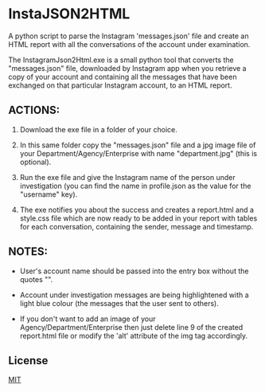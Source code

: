 # InstaJSON2HTML
A python script to parse the Instagram 'messages.json' file and create an HTML report with all the conversations of the account under examination. 

The InstagramJson2Html.exe is a small python tool that converts the "messages.json" file, downloaded by Instagram app when you retrieve a copy of your account and containing all the messages that have been exchanged on that particular Instagram account, to an HTML report.

## ACTIONS:
1. Download the exe file in a folder of your choice.

2. In this same folder copy the "messages.json" file and a jpg image file of your Department/Agency/Enterprise with name "department.jpg" (this is optional).

3. Run the exe file and give the Instagram name of the person under investigation (you can find the name in profile.json as the value for the "username" key).

4. The exe notifies you about the success and creates a report.html and a style.css file which are now ready to be added in your report with tables for each conversation, containing the sender, message and timestamp. 

## NOTES:
- User's account name should be passed into the entry box without the quotes "".

- Account under investigation messages are being highlightened with a light blue colour (the messages that the user sent to others).

- If you don't want to add an image of your Agency/Department/Enterprise then just delete line 9 of the created report.html file or modify the 'alt' attribute of the img tag accordingly.   

## License
[MIT](https://github.com/D-Kats/InstagramJSON2HTML/blob/main/LICENSE)
